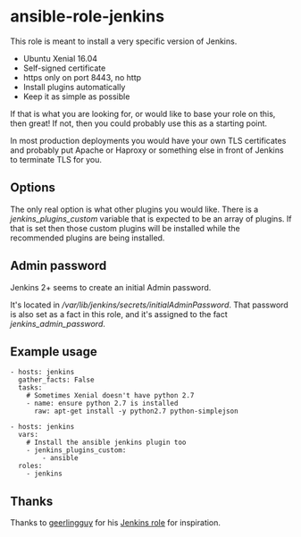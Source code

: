 # ansible-role-jenkins

This role is meant to install a very specific version of Jenkins. 

* Ubuntu Xenial 16.04
* Self-signed certificate
* https only on port 8443, no http
* Install plugins automatically
* Keep it as simple as possible

If that is what you are looking for, or would like to base your role on this, then great! If not, then you could probably use this as a starting point.

In most production deployments you would have your own TLS certificates and probably put Apache or Haproxy or something else in front of Jenkins to terminate TLS for you.

## Options

The only real option is what other plugins you would like. There is a *jenkins_plugins_custom* variable that is expected to be an array of plugins. If that is set then those custom plugins will be installed while the recommended plugins are being installed.

## Admin password

Jenkins 2+ seems to create an initial Admin password.

It's located in */var/lib/jenkins/secrets/initialAdminPassword*. That password is also set as a fact in this role, and it's assigned to the fact *jenkins_admin_password*.

## Example usage

```
- hosts: jenkins
  gather_facts: False
  tasks:
    # Sometimes Xenial doesn't have python 2.7
    - name: ensure python 2.7 is installed
      raw: apt-get install -y python2.7 python-simplejson

- hosts: jenkins
  vars:
    # Install the ansible jenkins plugin too
    - jenkins_plugins_custom:
        - ansible
  roles:
    - jenkins
```

## Thanks

Thanks to [geerlingguy](https://github.com/geerlingguy) for his [Jenkins role](https://github.com/geerlingguy/ansible-role-jenkins) for inspiration.
